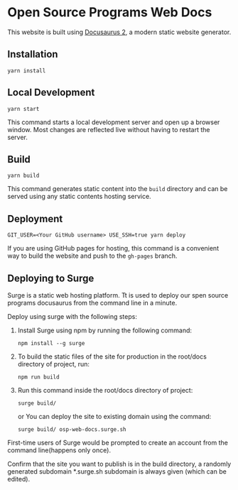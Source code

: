 # Open Source Programs Web Docs

This website is built using [Docusaurus 2](https://v2.docusaurus.io/), a modern static website generator.

## Installation

```console
yarn install
```

## Local Development

```console
yarn start
```

This command starts a local development server and open up a browser window. Most changes are reflected live without having to restart the server.

## Build

```console
yarn build
```

This command generates static content into the `build` directory and can be served using any static contents hosting service.

## Deployment

```console
GIT_USER=<Your GitHub username> USE_SSH=true yarn deploy
```

If you are using GitHub pages for hosting, this command is a convenient way to build the website and push to the `gh-pages` branch.

## Deploying to Surge

Surge is a static web hosting platform. Tt is used to deploy our spen source programs docusaurus from the command line in a minute.

Deploy using surge with the following steps:

1. Install Surge using npm by running the following command:
    ```
    npm install --g surge
    ```
2. To build the static files of the site for production in the root/docs directory of project, run:
    ```
    npm run build
    ```
3. Run this command inside the root/docs directory of project:
    ```
    surge build/
    ```
    or 
    You can deploy the site to existing domain using the command:
    ```
    surge build/ osp-web-docs.surge.sh
    ```

First-time users of Surge would be prompted to create an account from the command line(happens only once).

Confirm that the site you want to publish is in the build directory, a randomly generated subdomain *.surge.sh subdomain is always given (which can be edited).

